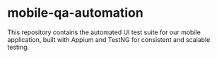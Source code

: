 # mobile-qa-automation
This repository contains the automated UI test suite for our mobile application, built with Appium and TestNG for consistent and scalable testing.
